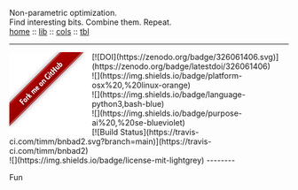 Non-parametric optimization.<br>
Find interesting bits. Combine them. Repeat.<br>
[home](http://menzies.us/bnbab2)         :: [lib](http://menzies.us/bnbad2/lib.html) ::
[cols](http://menzies.us/bnbad2/tab.html) :: [tbl](http://menzies.us/bnbad2/grow.html)<br>
<hr>
<a href="http://github.com/timm/bnbad2"><img src="https://github.com/timm/bnbad2/raw/main/etc/img/banner.png" align=left></a>
[![DOI](https://zenodo.org/badge/326061406.svg)](https://zenodo.org/badge/latestdoi/326061406)<br>
![](https://img.shields.io/badge/platform-osx%20,%20linux-orange)<br>
![](https://img.shields.io/badge/language-python3,bash-blue)<br>
![](https://img.shields.io/badge/purpose-ai%20,%20se-blueviolet)<br>
 [![Build Status](https://travis-ci.com/timm/bnbad2.svg?branch=main)](https://travis-ci.com/timm/bnbad2)<br>
![](https://img.shields.io/badge/license-mit-lightgrey)
--------

Fun

